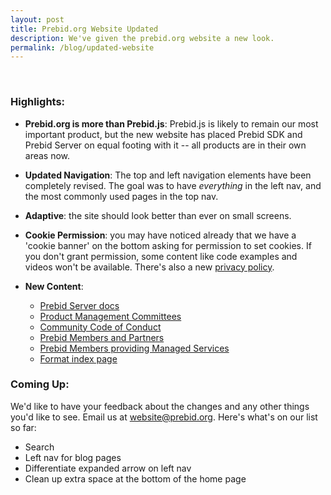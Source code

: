 ```yaml
---
layout: post
title: Prebid.org Website Updated
description: We've given the prebid.org website a new look.
permalink: /blog/updated-website
---
```



<br>

### Highlights:

- **Prebid.org is more than Prebid.js**: Prebid.js is likely to remain our most important product, but the new website has placed Prebid SDK and Prebid Server on equal footing with it -- all products are in their own areas now.

- **Updated Navigation**: The top and left navigation elements have been completely revised. The goal was to have *everything* in the left nav, and the most commonly used pages in the top nav.

- **Adaptive**: the site should look better than ever on small screens.

- **Cookie Permission**: you may have noticed already that we have a 'cookie banner' on the bottom asking for permission to set cookies. If you don't grant permission, some content like code examples and videos won't be available. There's also a new [privacy policy](/privacy.html).

- **New Content**:
  - [Prebid Server docs](/prebid-server/prebid-server-overview.html)
  - [Product Management Committees](/overview/prebid-management-committees.html)
  - [Community Code of Conduct](https://prebid.org/code-of-conduct/#community)
  - [Prebid Members and Partners](/partners/partners.html)
  - [Prebid Members providing Managed Services](https://prebid.org/product-suite/managed-services/)
  - [Format index page](/formats/formats.html)

### Coming Up:

We'd like to have your feedback about the changes and any other things you'd like to see. Email us at website@prebid.org. Here's what's on our list so far:

- Search
- Left nav for blog pages
- Differentiate expanded arrow on left nav
- Clean up extra space at the bottom of the home page

